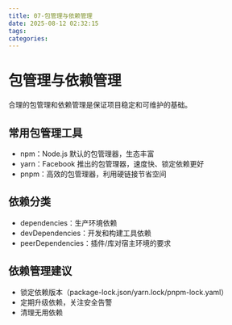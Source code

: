 ```yaml
---
title: 07-包管理与依赖管理
date: 2025-08-12 02:32:15
tags:
categories:
---
```


# 包管理与依赖管理

合理的包管理和依赖管理是保证项目稳定和可维护的基础。

## 常用包管理工具

- npm：Node.js 默认的包管理器，生态丰富
- yarn：Facebook 推出的包管理器，速度快、锁定依赖更好
- pnpm：高效的包管理器，利用硬链接节省空间

## 依赖分类

- dependencies：生产环境依赖
- devDependencies：开发和构建工具依赖
- peerDependencies：插件/库对宿主环境的要求

## 依赖管理建议

- 锁定依赖版本（package-lock.json/yarn.lock/pnpm-lock.yaml）
- 定期升级依赖，关注安全告警
- 清理无用依赖